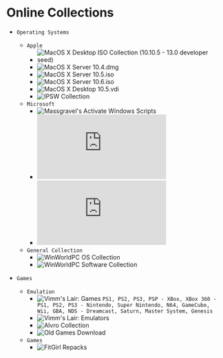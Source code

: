 # Online Collections
* `Operating Systems`
  * `Apple`
    * ![MacOS X Desktop ISO Collection (10.10.5 - 13.0 developer seed)][mac_collection]
    * ![MacOS X Server 10.4.dmg][mac_server_1]
    * ![MacOS X Server 10.5.iso][mac_server_2]
    * ![MacOS X Server 10.6.iso][mac_server_3]
    * ![MacOS X Desktop 10.5.vdi][mac_vm_10.5]
    * ![IPSW Collection][ipsw]
  * `Microsoft` 
    * ![Massgravel's Activate Windows Scripts][windows_activate]
    * ![OSVault's Windows OS Repository][windows_os_collection]
    * ![OSVault's Windows Software Repository][windows_software_repo]
  * `General Collection`
    * ![WinWorldPC OS Collection][OS_Collection]
    * ![WinWorldPC Software Collection][Software_Collection]

* `Games`
  * `Emulation`
    * ![Vimm's Lair: Games][vimms_vault] `PS1, PS2, PS3, PSP - XBox, XBox 360 - PS1, PS2, PS3 - Nintendo, Super Nintendo, N64, GameCube, Wii, GBA, NDS - Dreamcast, Saturn, Master System, Genesis`
    * ![Vimm's Lair: Emulators][vimms_lair]
    * ![Alvro Collection][alvro]
    * ![Old Games Download][retro]
  * `Games`
    * ![FitGirl Repacks][fitgirl]

[mac_collection]: https://archive.org/details/macos-collection
[mac_server_1]: https://archive.org/details/macos-x-10.4-tiger-cd-rom
[mac_server_2]: https://archive.org/details/macosxserverinstalldisc
[mac_server_3]: https://archive.org/details/MacOSXSnowLeopard
[mac_vm_10.5]: https://archive.org/download/mac-os-x-10.5-leopard/Mac%20OS%20X%2010.5%20Leopard.vdi
[ipsw]: https://archive.org/details/apple-ipsws

[windows_activate]: https://github.com/massgravel/Microsoft-Activation-Scripts
[windows_os_collection]: https://osvault.weebly.com/windows-repository.html
[windows_software_repo]: https://osvault.weebly.com/software-repository.html

[OS_Collection]: https://winworldpc.com/library/operating-systems#
[Software_Collection]: https://winworldpc.com/library/applications

[vimms_lair]: https://vimm.net/?p=emulate
[vimms_vault]: https://vimm.net/?p=vault
[alvro]: https://docs.google.com/spreadsheets/d/19tAZ1KNEUZ58e-4kPJGh947alDb1oyrNpzcnCLk7DEE/pubhtml
[retro]: https://oldgamesdownload.com/
[fitgirl]: https://fitgirl-repacks.site/